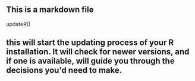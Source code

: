 ## This is a markdown file

updateR() 
## this will start the updating process of your R installation.  It will check for newer versions, and if one is available, will guide you through the decisions you'd need to make.


